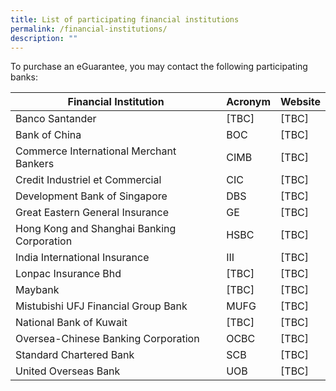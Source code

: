 ```yaml
---
title: List of participating financial institutions
permalink: /financial-institutions/
description: ""
---
```


To purchase an eGuarantee, you may contact the following participating banks: 


| Financial Institution | Acronym | Website |
| -------- | -------- | -------- |
| Banco Santander     | [TBC]     | [TBC]     |
|Bank of China     | BOC | [TBC]     |
| Commerce International Merchant Bankers     | CIMB     | [TBC]     |
| Credit Industriel et Commercial     | CIC     | [TBC]     |
| Development Bank of Singapore     | DBS     | [TBC]     |
| Great Eastern General Insurance     | GE     | [TBC]     |
| Hong Kong and Shanghai Banking Corporation     | HSBC     | [TBC]     |
| India International Insurance     | III     | [TBC]     |
| Lonpac Insurance Bhd     | [TBC]     | [TBC]     |
| Maybank     | [TBC]     | [TBC]     |
| Mistubishi UFJ Financial Group Bank     | MUFG     | [TBC]     |
| National Bank of Kuwait     | [TBC]     | [TBC]     |
| Oversea-Chinese Banking Corporation     | OCBC     | [TBC]     |
| Standard Chartered Bank     | SCB     | [TBC]     |
| United Overseas Bank    | UOB     | [TBC]     |